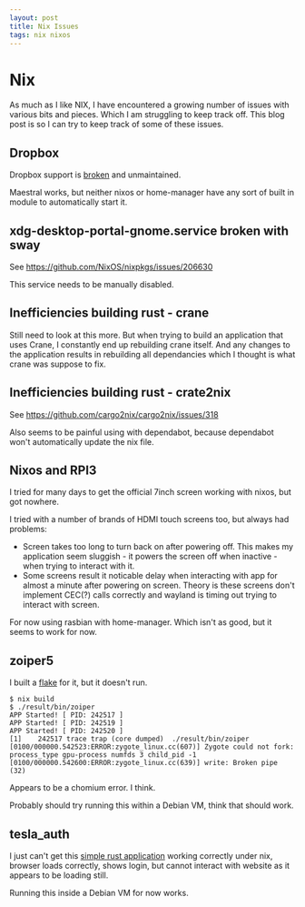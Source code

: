 ```yaml
---
layout: post
title: Nix Issues
tags: nix nixos
---
```


# Nix

As much as I like NIX, I have encountered a growing number of issues with
various bits and pieces. Which I am struggling to keep track off. This blog
post is so I can try to keep track of some of these issues.

## Dropbox

Dropbox support is [broken](https://github.com/NixOS/nixpkgs/issues/235345)
and unmaintained.

Maestral works, but neither nixos or home-manager have any sort of built in
module to automatically start it.

## xdg-desktop-portal-gnome.service broken with sway

See https://github.com/NixOS/nixpkgs/issues/206630

This service needs to be manually disabled.

## Inefficiencies building rust - crane

Still need to look at this more. But when trying to build an application
that uses Crane, I constantly end up rebuilding crane itself. And any
changes to the application results in rebuilding all dependancies which I
thought is what crane was suppose to fix.

## Inefficiencies building rust - crate2nix

See https://github.com/cargo2nix/cargo2nix/issues/318

Also seems to be painful using with dependabot, because dependabot won't
automatically update the nix file.

## Nixos and RPI3

I tried for many days to get the official 7inch screen working with nixos,
but got nowhere.

I tried with a number of brands of HDMI touch screens too, but always had
problems:

* Screen takes too long to turn back on after powering off. This makes my
  application seem sluggish - it powers the screen off when inactive - when
  trying to interact with it.
* Some screens result it noticable delay when interacting with app for
  almost a minute after powering on screen. Theory is these screens don't
  implement CEC(?) calls correctly and wayland is timing out trying to
  interact with screen.

For now using rasbian with home-manager. Which isn't as good, but it seems
to work for now.

## zoiper5

I built a [flake](https://github.com/brianmay/zoiper) for it, but it
doesn't run.

```
$ nix build
$ ./result/bin/zoiper
APP Started! [ PID: 242517 ]
APP Started! [ PID: 242519 ]
APP Started! [ PID: 242520 ]
[1]    242517 trace trap (core dumped)  ./result/bin/zoiper
[0100/000000.542523:ERROR:zygote_linux.cc(607)] Zygote could not fork: process_type gpu-process numfds 3 child_pid -1
[0100/000000.542600:ERROR:zygote_linux.cc(639)] write: Broken pipe (32)
```

Appears to be a chomium error. I think.

Probably should try running this within a Debian VM, think that should
work.

## tesla_auth

I just can't get this [simple rust application](https://github.com/adriankumpf/tesla_auth) working correctly
under nix, browser loads correctly, shows login, but cannot interact with
website as it appears to be loading still.

Running this inside a Debian VM for now works.
